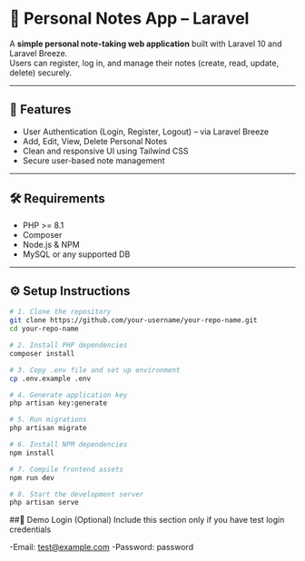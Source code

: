 # 📝 Personal Notes App – Laravel

A **simple personal note-taking web application** built with Laravel 10 and Laravel Breeze.  
Users can register, log in, and manage their notes (create, read, update, delete) securely.

---

## 🚀 Features

- User Authentication (Login, Register, Logout) – via Laravel Breeze
- Add, Edit, View, Delete Personal Notes
- Clean and responsive UI using Tailwind CSS
- Secure user-based note management

---

## 🛠️ Requirements

- PHP >= 8.1
- Composer
- Node.js & NPM
- MySQL or any supported DB

---

## ⚙️ Setup Instructions

```bash
# 1. Clone the repository
git clone https://github.com/your-username/your-repo-name.git
cd your-repo-name

# 2. Install PHP dependencies
composer install

# 3. Copy .env file and set up environment
cp .env.example .env

# 4. Generate application key
php artisan key:generate

# 5. Run migrations
php artisan migrate

# 6. Install NPM dependencies
npm install

# 7. Compile frontend assets
npm run dev

# 8. Start the development server
php artisan serve

```

##🧪 Demo Login (Optional)
Include this section only if you have test login credentials

-Email: test@example.com
-Password: password


